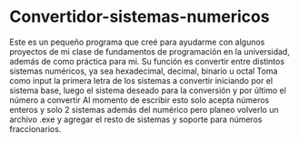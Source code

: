 # Convertidor-sistemas-numericos
Este es un pequeño programa que creé para ayudarme con algunos proyectos de mi clase de fundamentos de programación en la universidad, además de como práctica para mi.
Su función es convertir entre distintos sistemas numéricos, ya sea hexadecimal, decimal, binario u octal
Toma como input la primera letra de los sistemas a convertir iniciando por el sistema base, luego el sistema deseado para la conversión y por último el número a convertir
Al momento de escribir esto solo acepta números enteros y solo 2 sistemas además del numérico pero planeo volverlo un archivo .exe y agregar el resto de sistemas y soporte para números fraccionarios.

